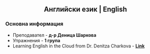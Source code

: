 <h2 align="center">Английски език | English</h2>

### Основна информация
* Преподавател - **д-р Деница Шаркова**
* Упражнения - **1 група**
* Learning English in the Cloud from Dr. Denitza Charkova - [**Link**](https://sites.google.com/site/englishfmiplovdiv/teachers/charkova?authuser=0)
